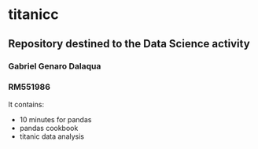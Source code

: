 # titanicc
## Repository destined to the Data Science activity 
### Gabriel Genaro Dalaqua
### RM551986

It contains:
* 10 minutes for pandas
* pandas cookbook
* titanic data analysis
